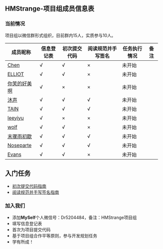 ## HMStrange-项目组成员信息表

### 当前情况

项目组以微信群形式组织，目前群内15人，实质参与10人。

| 成员昵称 | 信息登记表 | 初次提交代码 |阅读规范并手写签名 | 任务执行情况 | 备注 |
|---------|-----------|-------------|-------------|------|--------|
| [Chen](https://github.com/CCCCCCCCCCChen) | √ | √ | × | 未开始 | |
| [ELLIOT](https://github.com/chanjjaeseo) | √ | √ | × | 未开始 | |
| [你笑的好美啊](https://github.com/shen13380308088) | √ | × | × | 未开始 | |
| [沐声](https://github.com/LingBengYing) | √ | √ | √ |  未开始 | |
| [TAIN](https://github.com/TIANTIANSTUDY)| √ | √ | √ | 未开始 | |
| [leeyiyu](https://github.com/leeyiyu)| √ | × | × | 未开始 | |
| [wolf](https://github.com/lvxinqiao)| √ | √ | × | 未开始 | |
| [末骤雨初歇](https://github.com/wangjiangtao2)| √ | √ | √ | 未开始 | |
| [Noseparte](https://github.com/noseparte/)| √ | √ | √ | 未开始 | |
| [Evans](https://github.com/yangyong1997)| √ | √ | × | 未开始 | |

## 入门任务

* [初次提交代码指南](https://www.imooc.com/article/284151)
* [阅读规范并手写签名指南](https://www.imooc.com/article/284213)

### 加入我们

- 添加**MySelf**个人微信号：Dr5204484，备注：HMStrange项目组
- 填写信息登记表
- 首次为项目提交代码
- 基于项目组合作平等原则，参与开发规划任务
- 学有所成！
